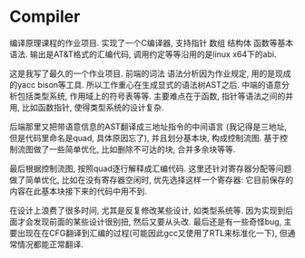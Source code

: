 # Compiler
编译原理课程的作业项目. 实现了一个C编译器, 支持指针 数组 结构体 函数等基本语法. 输出是AT&T格式的汇编代码, 调用约定等等沿用的是linux x64下的abi.

这是我写了最久的一个作业项目. 前端的词法 语法分析因为作业规定, 用的是现成的yacc bison等工具. 
所以工作重心在生成显式的语法树AST之后. 中端的语意分析包括类型系统, 作用域上的符号表等等. 主要难点在于函数, 指针等语法之间的并用, 比如函数指针, 
使得类型系统的设计复杂.

后端那里又把带语意信息的AST翻译成三地址指令的中间语言
(我记得是三地址, 但是代码里命名是quad, 具体原因忘了), 并且划分基本块, 构成控制流图. 基于控制流图做了一些简单优化, 比如删除不可达的块, 合并多余块等等.

最后根据控制流图, 按照quad逐行解释成汇编代码. 这里还针对寄存器分配等问题做了简单优化, 比如在没有寄存器空闲时, 优先选择这样一个寄存器: 
它目前保存的内容在此基本块接下来的代码中用不到.

在设计上浪费了很多时间, 尤其是反复修改某些设计, 如类型系统等. 因为实现到后面才会发现前面的某些设计很别扭, 然后又要从头改. 最后还是有一些奇怪bug, 主要出现在在CFG翻译到汇编的过程(可能因此gcc又使用了RTL来标准化一下), 但通常情况都能正常翻译.
